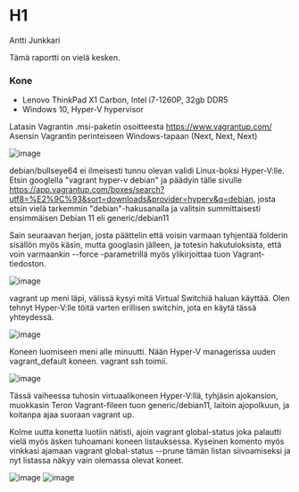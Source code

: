 # H1

Antti Junkkari

Tämä raportti on vielä kesken.

### Kone

- Lenovo ThinkPad X1 Carbon, Intel i7-1260P, 32gb DDR5
- Windows 10, Hyper-V hypervisor

Latasin Vagrantin .msi-paketin osoitteesta https://www.vagrantup.com/
Asensin Vagrantin perinteiseen Windows-tapaan (Next, Next, Next)

![image](https://user-images.githubusercontent.com/5921329/230134388-81820704-c871-44af-abaf-5dc506bcfb86.png)

debian/bullseye64 ei ilmeisesti tunnu olevan validi Linux-boksi Hyper-V:lle. Etsin googlella "vagrant hyper-v debian" ja päädyin tälle sivulle https://app.vagrantup.com/boxes/search?utf8=%E2%9C%93&sort=downloads&provider=hyperv&q=debian, josta etsin vielä tarkemmin "debian"-hakusanalla ja valitsin summittaisesti ensimmäisen Debian 11 eli generic/debian11

Sain seuraavan herjan, josta päättelin että voisin varmaan tyhjentää folderin sisällön myös käsin, mutta googlasin jälleen, ja totesin hakutuloksista, että voin varmaankin --force -parametrillä myös ylikirjoittaa tuon Vagrant-tiedoston.

![image](https://user-images.githubusercontent.com/5921329/230134452-7bf1083b-2808-45a0-950b-b4ea91df884c.png)

vagrant up meni läpi, välissä kysyi mitä Virtual Switchiä haluan käyttää. Olen tehnyt Hyper-V:lle töitä varten erillisen switchin, jota en käytä tässä yhteydessä. 

![image](https://user-images.githubusercontent.com/5921329/230134488-70ff3887-7653-4ce7-ac68-cd808974c073.png)

Koneen luomiseen meni alle minuutti. Nään Hyper-V managerissa uuden vagrant_default koneen. vagrant ssh toimii. 

![image](https://user-images.githubusercontent.com/5921329/230134512-d0aee28b-65c9-443e-bfa3-e97cb0f3dd2f.png)

Tässä vaiheessa tuhosin virtuaalikoneen Hyper-V:llä, tyhjäsin ajokansion, muokkasin Teron Vagrant-fileen tuon generic/debian11, laitoin ajopolkuun, ja koitanpa ajaa suoraan vagrant up.

Kolme uutta konetta luotiin nätisti, ajoin vagrant global-status joka palautti vielä myös äsken tuhoamani koneen listauksessa. Kyseinen komento myös vinkkasi ajamaan vagrant global-status --prune tämän listan siivoamiseksi ja nyt listassa näkyy vain olemassa olevat koneet.

![image](https://user-images.githubusercontent.com/5921329/230134565-fbc75184-191b-4cfa-877f-f8c947a47e06.png) ![image](https://user-images.githubusercontent.com/5921329/230134592-ce1d594b-54e0-4204-9efc-da24668f3d33.png)

